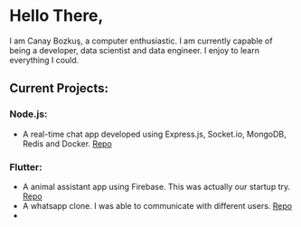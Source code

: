 # Hello There,

I am Canay Bozkuş, a computer enthusiastic. I am currently capable of being a developer, data scientist and data engineer. I enjoy to learn everything I could.

## Current Projects:

### Node.js:

- A real-time chat app developed using Express.js, Socket.io, MongoDB, Redis and Docker. [Repo](https://github.com/CanayBozkus/chat_api_nodejs)

### Flutter:

- A animal assistant app using Firebase. This was actually our startup try. [Repo](https://github.com/CanayBozkus/Repet_App)
- A whatsapp clone. I was able to communicate with different users. [Repo](https://github.com/CanayBozkus/whatsapp_clone_mobile)
- 


<!--
**CanayBozkus/CanayBozkus** is a ✨ _special_ ✨ repository because its `README.md` (this file) appears on your GitHub profile.

Here are some ideas to get you started:

- 🔭 I’m currently working on ...
- 🌱 I’m currently learning ...
- 👯 I’m looking to collaborate on ...
- 🤔 I’m looking for help with ...
- 💬 Ask me about ...
- 📫 How to reach me: ...
- 😄 Pronouns: ...
- ⚡ Fun fact: ...
-->
